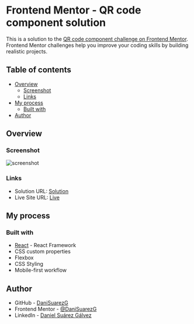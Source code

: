 # Frontend Mentor - QR code component solution

This is a solution to the [QR code component challenge on Frontend Mentor](https://www.frontendmentor.io/challenges/qr-code-component-iux_sIO_H). Frontend Mentor challenges help you improve your coding skills by building realistic projects. 

## Table of contents

- [Overview](#overview)
  - [Screenshot](#screenshot)
  - [Links](#links)
- [My process](#my-process)
  - [Built with](#built-with)
- [Author](#author)

## Overview

### Screenshot

![screenshot ](https://github.com/DaniSuarezG/FrontendMentor-QRChallenge/assets/122812120/af2776f4-1f86-41f4-9dcc-9c3b3abbcfde)


### Links

- Solution URL: [Solution](https://www.frontendmentor.io/solutions/qr-challenge-using-react-lj6pEj2nTF)
- Live Site URL: [Live](https://danisuarezg-qr-challenge.netlify.app)

## My process

### Built with

- [React](https://reactjs.org/) - React Framework
- CSS custom properties
- Flexbox
- CSS Styling
- Mobile-first workflow

## Author

- GitHub - [DaniSuarezG](https://github.com/DaniSuarezG)
- Frontend Mentor - [@DaniSuarezG](https://www.frontendmentor.io/profile/DaniSuarezG)
- LinkedIn - [Daniel Suárez Gálvez](https://www.linkedin.com/in/daniel-su%C3%A1rez-g%C3%A1lvez-03434613b/)

